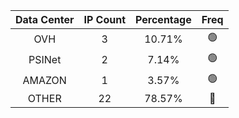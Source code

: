 | Data Center | IP Count | Percentage | Freq |
|:------------:|:--------:|:-----------:|:-----:|
| OVH | 3 | 10.71% | 🟢 |
| PSINet | 2 | 7.14% | 🟢 |
| AMAZON | 1 | 3.57% | 🟢 |
| OTHER | 22 | 78.57% | 🔴 |